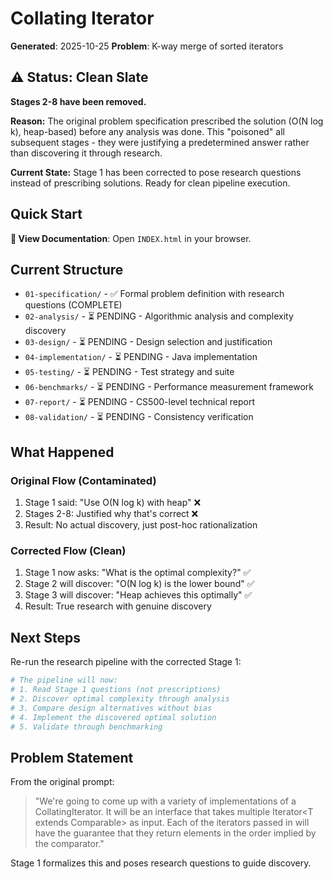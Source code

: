 # Collating Iterator

**Generated**: 2025-10-25
**Problem**: K-way merge of sorted iterators

## ⚠️ Status: Clean Slate

**Stages 2-8 have been removed.**

**Reason:** The original problem specification prescribed the solution (O(N log k), heap-based) before any analysis was done. This "poisoned" all subsequent stages - they were justifying a predetermined answer rather than discovering it through research.

**Current State:** Stage 1 has been corrected to pose research questions instead of prescribing solutions. Ready for clean pipeline execution.

## Quick Start

**📖 View Documentation**: Open `INDEX.html` in your browser.

## Current Structure

- `01-specification/` - ✅ Formal problem definition with research questions (COMPLETE)
- `02-analysis/` - ⏳ PENDING - Algorithmic analysis and complexity discovery
- `03-design/` - ⏳ PENDING - Design selection and justification
- `04-implementation/` - ⏳ PENDING - Java implementation
- `05-testing/` - ⏳ PENDING - Test strategy and suite
- `06-benchmarks/` - ⏳ PENDING - Performance measurement framework
- `07-report/` - ⏳ PENDING - CS500-level technical report
- `08-validation/` - ⏳ PENDING - Consistency verification

## What Happened

### Original Flow (Contaminated)
1. Stage 1 said: "Use O(N log k) with heap" ❌
2. Stages 2-8: Justified why that's correct ❌
3. Result: No actual discovery, just post-hoc rationalization

### Corrected Flow (Clean)
1. Stage 1 now asks: "What is the optimal complexity?" ✅
2. Stage 2 will discover: "O(N log k) is the lower bound" ✅
3. Stage 3 will discover: "Heap achieves this optimally" ✅
4. Result: True research with genuine discovery

## Next Steps

Re-run the research pipeline with the corrected Stage 1:

```bash
# The pipeline will now:
# 1. Read Stage 1 questions (not prescriptions)
# 2. Discover optimal complexity through analysis
# 3. Compare design alternatives without bias
# 4. Implement the discovered optimal solution
# 5. Validate through benchmarking
```

## Problem Statement

From the original prompt:

> "We're going to come up with a variety of implementations of a CollatingIterator. It will be an interface that takes multiple Iterator<T extends Comparable<T>> as input. Each of the iterators passed in will have the guarantee that they return elements in the order implied by the comparator."

Stage 1 formalizes this and poses research questions to guide discovery.
